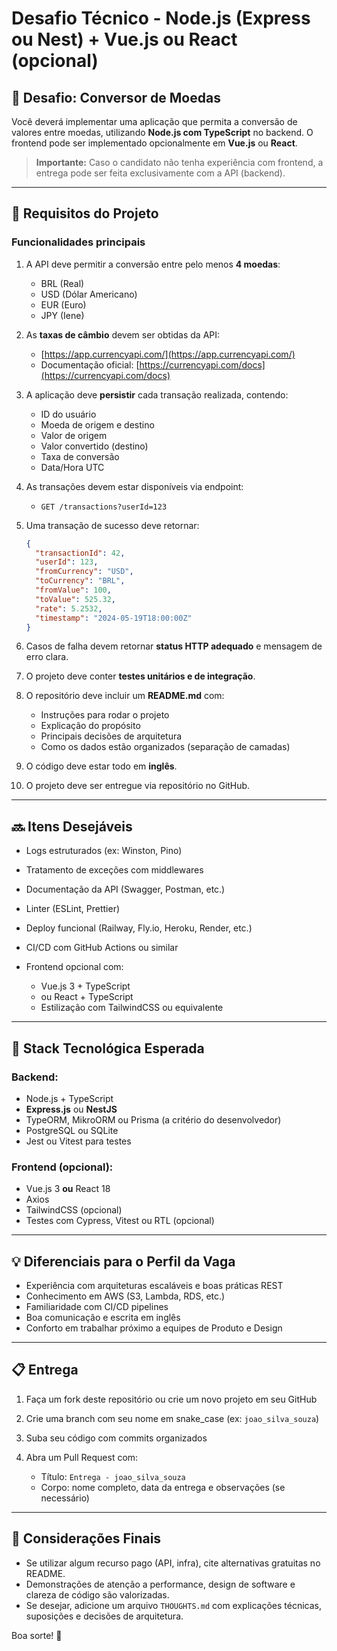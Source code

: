 # Desafio Técnico - Node.js (Express ou Nest) + Vue.js ou React (opcional)

## 💸 Desafio: Conversor de Moedas

Você deverá implementar uma aplicação que permita a conversão de valores entre moedas, utilizando **Node.js com TypeScript** no backend. O frontend pode ser implementado opcionalmente em **Vue.js** ou **React**.

> **Importante:** Caso o candidato não tenha experiência com frontend, a entrega pode ser feita exclusivamente com a API (backend).

---

## 📆 Requisitos do Projeto

### Funcionalidades principais

1. A API deve permitir a conversão entre pelo menos **4 moedas**:

   * BRL (Real)
   * USD (Dólar Americano)
   * EUR (Euro)
   * JPY (Iene)

2. As **taxas de câmbio** devem ser obtidas da API:

   * [https://app.currencyapi.com/](https://app.currencyapi.com/)
   * Documentação oficial: [https://currencyapi.com/docs](https://currencyapi.com/docs)

3. A aplicação deve **persistir** cada transação realizada, contendo:

   * ID do usuário
   * Moeda de origem e destino
   * Valor de origem
   * Valor convertido (destino)
   * Taxa de conversão
   * Data/Hora UTC

4. As transações devem estar disponíveis via endpoint:

   * `GET /transactions?userId=123`

5. Uma transação de sucesso deve retornar:

   ```json
   {
     "transactionId": 42,
     "userId": 123,
     "fromCurrency": "USD",
     "toCurrency": "BRL",
     "fromValue": 100,
     "toValue": 525.32,
     "rate": 5.2532,
     "timestamp": "2024-05-19T18:00:00Z"
   }
   ```

6. Casos de falha devem retornar **status HTTP adequado** e mensagem de erro clara.

7. O projeto deve conter **testes unitários e de integração**.

8. O repositório deve incluir um **README.md** com:

   * Instruções para rodar o projeto
   * Explicação do propósito
   * Principais decisões de arquitetura
   * Como os dados estão organizados (separação de camadas)

9. O código deve estar todo em **inglês**.

10. O projeto deve ser entregue via repositório no GitHub.

---

## 🔜 Itens Desejáveis

* Logs estruturados (ex: Winston, Pino)
* Tratamento de exceções com middlewares
* Documentação da API (Swagger, Postman, etc.)
* Linter (ESLint, Prettier)
* Deploy funcional (Railway, Fly.io, Heroku, Render, etc.)
* CI/CD com GitHub Actions ou similar
* Frontend opcional com:

  * Vue.js 3 + TypeScript
  * ou React + TypeScript
  * Estilização com TailwindCSS ou equivalente

---

## 🚀 Stack Tecnológica Esperada

### Backend:

* Node.js + TypeScript
* **Express.js** ou **NestJS**
* TypeORM, MikroORM ou Prisma (a critério do desenvolvedor)
* PostgreSQL ou SQLite
* Jest ou Vitest para testes

### Frontend (opcional):

* Vue.js 3 **ou** React 18
* Axios
* TailwindCSS (opcional)
* Testes com Cypress, Vitest ou RTL (opcional)

---

## 💡 Diferenciais para o Perfil da Vaga

* Experiência com arquiteturas escaláveis e boas práticas REST
* Conhecimento em AWS (S3, Lambda, RDS, etc.)
* Familiaridade com CI/CD pipelines
* Boa comunicação e escrita em inglês
* Conforto em trabalhar próximo a equipes de Produto e Design

---

## 📋 Entrega

1. Faça um fork deste repositório ou crie um novo projeto em seu GitHub
2. Crie uma branch com seu nome em snake\_case (ex: `joao_silva_souza`)
3. Suba seu código com commits organizados
4. Abra um Pull Request com:

   * Título: `Entrega - joao_silva_souza`
   * Corpo: nome completo, data da entrega e observações (se necessário)

---

## 📢 Considerações Finais

* Se utilizar algum recurso pago (API, infra), cite alternativas gratuitas no README.
* Demonstrações de atenção a performance, design de software e clareza de código são valorizadas.
* Se desejar, adicione um arquivo `THOUGHTS.md` com explicações técnicas, suposições e decisões de arquitetura.

Boa sorte! 🚀
